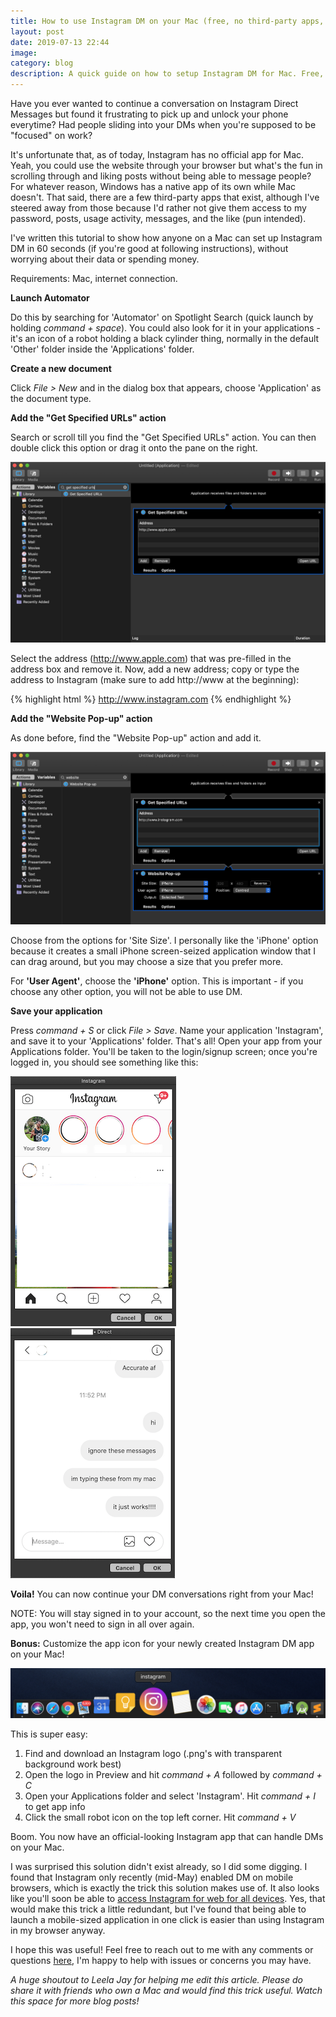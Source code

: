 ```yaml
---
title: How to use Instagram DM on your Mac (free, no third-party apps, 60 sec setup)
layout: post
date: 2019-07-13 22:44
image: 
category: blog
description: A quick guide on how to setup Instagram DM for Mac. Free, Easy, Safe!
---
```


Have you ever wanted to continue a conversation on Instagram Direct Messages but found it frustrating to pick up and unlock your phone everytime? Had people sliding into your DMs when you're supposed to be "focused" on work? 

It's unfortunate that, as of today, Instagram has no official app for Mac. Yeah, you could use the website through your browser but what's the fun in scrolling through and liking posts without being able to message people? For whatever reason, Windows has a native app of its own while Mac doesn't. That said, there are a few third-party apps that exist, although I've steered away from those because I'd rather not give them access to my password, posts, usage activity, messages, and the like (pun intended). 

I've written this tutorial to show how anyone on a Mac can set up Instagram DM in 60 seconds (if you're good at following instructions), without worrying about their data or spending money.  

<div class="breaker"></div>

Requirements: Mac, internet connection.

**Launch Automator**

Do this by searching for 'Automator' on Spotlight Search (quick launch by holding *command + space*). You could also look for it in your applications - it's an icon of a robot holding a black cylinder thing, normally in the default 'Other' folder inside the 'Applications' folder. 

**Create a new document**

Click *File > New* and in the dialog box that appears, choose 'Application' as the document type. 

**Add the "Get Specified URLs" action**

Search or scroll till you find the "Get Specified URLs" action. You can then double click this option or drag it onto the pane on the right.

![Screenshot](/assets/images/getspecifiedurls.png)

Select the address (http://www.apple.com) that was pre-filled in the address box and remove it. Now, add a new address; copy or type the address to Instagram (make sure to add http://www at the beginning): 

{% highlight html %}
http://www.instagram.com
{% endhighlight %}

**Add the "Website Pop-up" action**

As done before, find the "Website Pop-up" action and add it.

![Screenshot](/assets/images/websitepopup.png)

Choose from the options for 'Site Size'. I personally like the 'iPhone' option because it creates a small iPhone screen-seized application window that I can drag around, but you may choose a size that you prefer more. 

For **'User Agent'**, choose the **'iPhone'** option. This is important - if you choose any other option, you will not be able to use DM. 

**Save your application**

Press *command + S* or click *File > Save*. Name your application 'Instagram', and save it to your 'Applications' folder. That's all! Open your app from your Applications folder. You'll be taken to the login/signup screen; once you're logged in, you should see something like this: 

![Screenshot](/assets/images/instahomepage.png)
![Screenshot](/assets/images/instadm.png)

**Voila!** You can now continue your DM conversations right from your Mac!

NOTE: You will stay signed in to your account, so the next time you open the app, you won't need to sign in all over again.


<div class="breaker"></div>

**Bonus:** Customize the app icon for your newly created Instagram DM app on your Mac! 

![Screenshot](/assets/images/dock.png)

This is super easy: 
1. Find and download an Instagram logo (.png's with transparent background work best)
2. Open the logo in Preview and hit *command + A*  followed by *command + C*
3. Open your Applications folder and select 'Instagram'. Hit *command + I* to get app info
4. Click the small robot icon on the top left corner. Hit *command + V*

Boom. You now have an official-looking Instagram app that can handle DMs on your Mac.

<div class="breaker"></div>


I was  surprised this solution didn't exist already, so I did some digging. I found that Instagram only recently (mid-May) enabled DM on mobile browsers, which is exactly the trick this solution makes use of. It also looks like you'll soon be able to [access Instagram for web for all devices](https://techcrunch.com/2019/02/12/instagram-direct-desktop/). Yes, that would make this trick a little redundant, but I've found that being able to launch a mobile-sized application in one click is easier than using Instagram in my browser anyway. 

I hope this was useful! Feel free to reach out to me with any comments or questions [here](mailto:abichandani.kunal@gmail.com), I'm happy to help with issues or concerns you may have.

*A huge shoutout to Leela Jay for helping me edit this article. Please do share it with friends who own a Mac and would find this trick useful. Watch this space for more blog posts!*